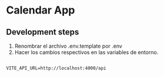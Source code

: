 
# Calendar App

## Development steps

1. Renombrar el archivo .env.template por .env
2. Hacer los cambios respectivos en las variables de entorno.

``````

VITE_API_URL=http://localhost:4000/api

``````